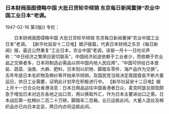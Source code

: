 ### 日本财阀亟图侵略中国  大批日货轮华倾销  东京每日新闻重弹“农业中国工业日本”老调。

1947-02-16
第3版()
专栏：

　　日本财阀亟图侵略中国
    大批日货轮华倾销
    东京每日新闻重弹“农业中国工业日本”老调。
    【新华社延安十二日电】据沪报载，代表日本财阀之东京《每日新闻》报，最近公然重复“工业日本，农业中国”老调，该报一月十一日社论声称：“中日经济之繁荣应密切联系”，中国经济前途依赖于工业者少，而依赖于农业品之交换者多，日本将制造必需品以供中国内地人民应用”。“中国可供给日本食盐、蔬菜、油类、大麻、肥料，日本则以织物、脚踏车零件、海产品作为交换”。去年年底日本毛织物及棉纱等开始来华倾销，及国民党当局决定我国食盐不断大量运日，供日工业需要，证明此计划早在积极进行中。
    【新华社延安十二日电】据上月十一日合众社香港消息：日本日用品运往中国香港者日众，麦克阿瑟总部现颇急于增加日本对远东各地之出口货，用以换取外汇，作为日本主要进出口之需。日本战后第一批棉纱二百二十万磅，脚踏车二百箱，业已运抵此间。大量人造丝及棉织品亦已向日本定妥，两日内亦将运抵此间。
